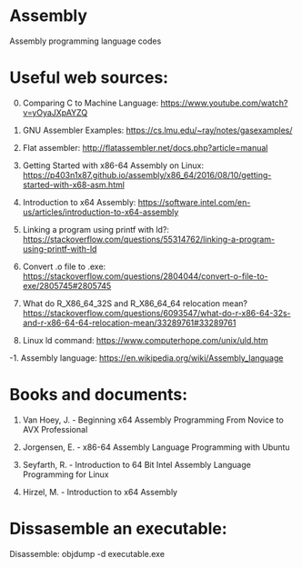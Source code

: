 # Assembly
Assembly programming language codes

# Useful web sources:

0. Comparing C to Machine Language: https://www.youtube.com/watch?v=yOyaJXpAYZQ

1. GNU Assembler Examples: https://cs.lmu.edu/~ray/notes/gasexamples/

2. Flat assembler: http://flatassembler.net/docs.php?article=manual

3. Getting Started with x86-64 Assembly on Linux: https://p403n1x87.github.io/assembly/x86_64/2016/08/10/getting-started-with-x68-asm.html

4. Introduction to x64 Assembly: https://software.intel.com/en-us/articles/introduction-to-x64-assembly

4. Linking a program using printf with ld?: https://stackoverflow.com/questions/55314762/linking-a-program-using-printf-with-ld

5. Convert .o file to .exe: https://stackoverflow.com/questions/2804044/convert-o-file-to-exe/2805745#2805745

6. What do R_X86_64_32S and R_X86_64_64 relocation mean? https://stackoverflow.com/questions/6093547/what-do-r-x86-64-32s-and-r-x86-64-64-relocation-mean/33289761#33289761

7. Linux ld command: https://www.computerhope.com/unix/uld.htm

-1. Assembly language: https://en.wikipedia.org/wiki/Assembly_language

# Books and documents:

1. Van Hoey, J. - Beginning x64 Assembly Programming From Novice to AVX Professional

2. Jorgensen, E. - x86-64 Assembly Language Programming with Ubuntu

3. Seyfarth, R. - Introduction to 64 Bit Intel Assembly Language Programming for Linux

4. Hirzel, M. - Introduction to x64 Assembly

# Dissasemble an executable:
Disassemble: objdump -d executable.exe
